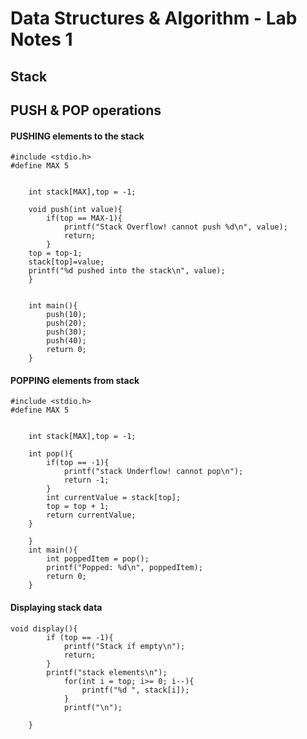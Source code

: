 # Data Structures & Algorithm - Lab Notes 1

## Stack

## PUSH & POP operations

#### PUSHING elements to the stack
```
#include <stdio.h>
#define MAX 5


	int stack[MAX],top = -1;
	
	void push(int value){
		if(top == MAX-1){
			printf("Stack Overflow! cannot push %d\n", value);
			return;
		}
	top = top-1;
	stack[top]=value;
	printf("%d pushed into the stack\n", value);
	}
	
	
	int main(){
		push(10);
		push(20);
		push(30);
		push(40);
		return 0;
	}

```

#### POPPING elements from stack
```
#include <stdio.h>
#define MAX 5


	int stack[MAX],top = -1;
	
	int pop(){
		if(top == -1){
			printf("stack Underflow! cannot pop\n");
			return -1;
		}
		int currentValue = stack[top];
		top = top + 1;
		return currentValue;
	}

	}
	int main(){
		int poppedItem = pop();
		printf("Popped: %d\n", poppedItem);
		return 0;
	}
```

#### Displaying stack data

```
void display(){
		if (top == -1){
			printf("Stack if empty\n");
			return;
		}
		printf("stack elements\n");
		    for(int i = top; i>= 0; i--){
		        printf("%d ", stack[i]);
		    }
		    printf("\n");
		
	}
```

